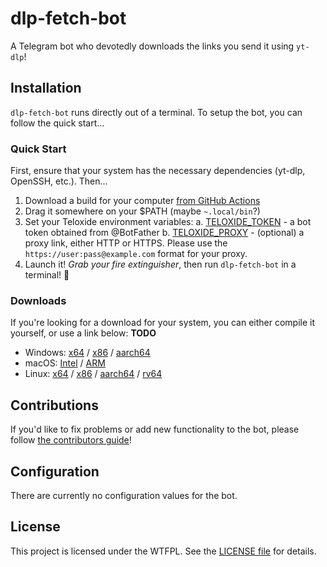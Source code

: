 # dlp-fetch-bot

A Telegram bot who devotedly downloads the links you send it using `yt-dlp`!

## Installation

`dlp-fetch-bot` runs directly out of a terminal. To setup the bot, you can follow the quick start...

### Quick Start

First, ensure that your system has the necessary dependencies (yt-dlp, OpenSSH, etc.). Then...

1. Download a build for your computer [from GitHub Actions](https://github.com/onkoe/dlp-fetch-bot/actions)
2. Drag it somewhere on your $PATH (maybe `~.local/bin`?)
3. Set your Teloxide environment variables:
  a. [TELOXIDE_TOKEN](https://core.telegram.org/bots/api#authorizing-your-bot) - a bot token obtained from @BotFather
  b. [TELOXIDE_PROXY](https://docs.rs/teloxide/latest/teloxide/struct.Bot.html#method.from_env) - (optional) a proxy link, either HTTP or HTTPS. Please use the `https://user:pass@example.com` format for your proxy.
4. Launch it! *Grab your fire extinguisher*, then run `dlp-fetch-bot` in a terminal! 🧯️

### Downloads

If you're looking for a download for your system, you can either compile it yourself, or use a link below: **TODO**

- Windows: [x64]() / [x86]() / [aarch64]()
- macOS: [Intel]() / [ARM]()
- Linux: [x64]() / [x86]() / [aarch64]() / [rv64]()

## Contributions

If you'd like to fix problems or add new functionality to the bot, please follow [the contributors guide](./CONTRIBUTORS.md)!

## Configuration

There are currently no configuration values for the bot.

## License

This project is licensed under the WTFPL. See the [LICENSE file](./LICENSE) for details.
